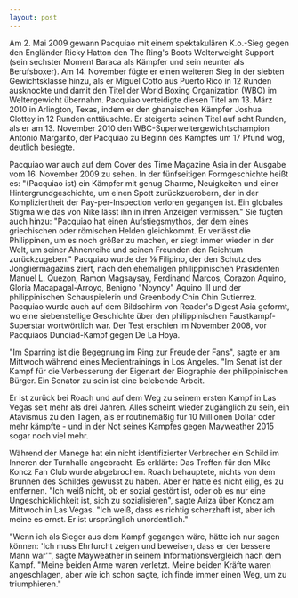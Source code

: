 ```yaml
---
layout: post
---
```

Am 2. Mai 2009 gewann Pacquiao mit einem spektakulären K.o.-Sieg gegen den Engländer Ricky Hatton den The Ring's Boots Welterweight Support (sein sechster Moment Baraca als Kämpfer und sein neunter als Berufsboxer). Am 14. November fügte er einen weiteren Sieg in der siebten Gewichtsklasse hinzu, als er Miguel Cotto aus Puerto Rico in 12 Runden ausknockte und damit den Titel der World Boxing Organization (WBO) im Weltergewicht übernahm. Pacquiao verteidigte diesen Titel am 13. März 2010 in Arlington, Texas, indem er den ghanaischen Kämpfer Joshua Clottey in 12 Runden enttäuschte. Er steigerte seinen Titel auf acht Runden, als er am 13. November 2010 den WBC-Superweltergewichtschampion Antonio Margarito, der Pacquiao zu Beginn des Kampfes um 17 Pfund wog, deutlich besiegte.

Pacquiao war auch auf dem Cover des Time Magazine Asia in der Ausgabe vom 16. November 2009 zu sehen. In der fünfseitigen Formgeschichte heißt es: "(Pacquiao ist) ein Kämpfer mit genug Charme, Neuigkeiten und einer Hintergrundgeschichte, um einen Spott zurückzuerobern, der in der Kompliziertheit der Pay-per-Inspection verloren gegangen ist. Ein globales Stigma wie das von Nike lässt ihn in ihren Anzeigen vermissen." Sie fügten auch hinzu: "Pacquiao hat einen Aufstiegsmythos, der dem eines griechischen oder römischen Helden gleichkommt. Er verlässt die Philippinen, um es noch größer zu machen, er siegt immer wieder in der Welt, um seiner Ahnenreihe und seinen Freunden den Reichtum zurückzugeben." Pacquiao wurde der ⅛ Filipino, der den Schutz des Jongliermagazins ziert, nach den ehemaligen philippinischen Präsidenten Manuel L. Quezon, Ramon Magsaysay, Ferdinand Marcos, Corazon Aquino, Gloria Macapagal-Arroyo, Benigno "Noynoy" Aquino III und der philippinischen Schauspielerin und Greenbody Chin Chin Gutierrez. Pacquiao wurde auch auf dem Bildschirm von Reader's Digest Asia geformt, wo eine siebenstellige Geschichte über den philippinischen Faustkampf-Superstar wortwörtlich war. Der Test erschien im November 2008, vor Pacquiaos Dunciad-Kampf gegen De La Hoya.

"Im Sparring ist die Begegnung im Ring zur Freude der Fans", sagte er am Mittwoch während eines Medientrainings in Los Angeles. "Im Senat ist der Kampf für die Verbesserung der Eigenart der Biographie der philippinischen Bürger. Ein Senator zu sein ist eine belebende Arbeit.

Er ist zurück bei Roach und auf dem Weg zu seinem ersten Kampf in Las Vegas seit mehr als drei Jahren. Alles scheint wieder zugänglich zu sein, ein Atavismus zu den Tagen, als er routinemäßig für 10 Millionen Dollar oder mehr kämpfte - und in der Not seines Kampfes gegen Mayweather 2015 sogar noch viel mehr.

Während der Manege hat ein nicht identifizierter Verbrecher ein Schild im Inneren der Turnhalle angebracht. Es erklärte: Das Treffen für den Mike Koncz Fan Club wurde abgebrochen. Roach behauptete, nichts von dem Brunnen des Schildes gewusst zu haben. Aber er hatte es nicht eilig, es zu entfernen. "Ich weiß nicht, ob er sozial gestört ist, oder ob es nur eine Ungeschicklichkeit ist, sich zu sozialisieren", sagte Ariza über Koncz am Mittwoch in Las Vegas. "Ich weiß, dass es richtig scherzhaft ist, aber ich meine es ernst. Er ist ursprünglich unordentlich."

"Wenn ich als Sieger aus dem Kampf gegangen wäre, hätte ich nur sagen können: 'Ich muss Ehrfurcht zeigen und beweisen, dass er der bessere Mann war'", sagte Mayweather in seinem Informationsvergleich nach dem Kampf. "Meine beiden Arme waren verletzt. Meine beiden Kräfte waren angeschlagen, aber wie ich schon sagte, ich finde immer einen Weg, um zu triumphieren."
